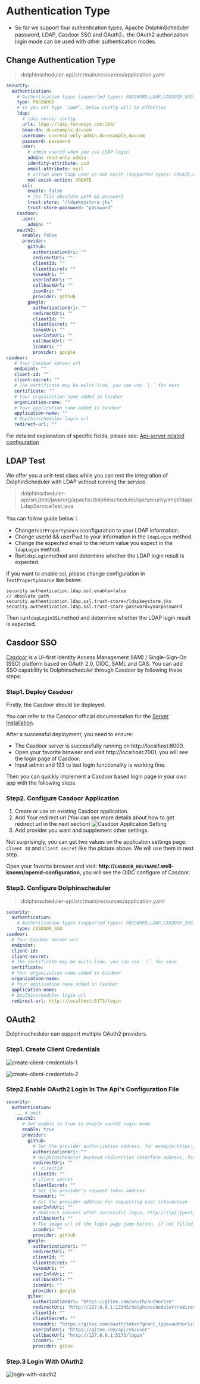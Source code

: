 # Authentication Type

* So far we support four authentication types, Apache DolphinScheduler password, LDAP, Casdoor SSO and OAuth2，the OAuth2 authorization login mode can be used with other authentication modes.

## Change Authentication Type

> dolphinscheduler-api/src/main/resources/application.yaml

```yaml
security:
  authentication:
    # Authentication types (supported types: PASSWORD,LDAP,CASDOOR_SSO)
    type: PASSWORD
    # IF you set type `LDAP`, below config will be effective
    ldap:
      # ldap server config
      urls: ldap://ldap.forumsys.com:389/
      base-dn: dc=example,dc=com
      username: cn=read-only-admin,dc=example,dc=com
      password: password
      user:
        # admin userId when you use LDAP login
        admin: read-only-admin
        identity-attribute: uid
        email-attribute: mail
        # action when ldap user is not exist (supported types: CREATE,DENY)
        not-exist-action: CREATE
      ssl:
        enable: false
        # jks file absolute path && password
        trust-store: "/ldapkeystore.jks"
        trust-store-password: "password"
    casdoor:
      user:
        admin: ""
    oauth2:
      enable: false
      provider:
        github:
          authorizationUri: ""
          redirectUri: ""
          clientId: ""
          clientSecret: ""
          tokenUri: ""
          userInfoUri: ""
          callbackUrl: ""
          iconUri: ""
          provider: github
        google:
          authorizationUri: ""
          redirectUri: ""
          clientId: ""
          clientSecret: ""
          tokenUri: ""
          userInfoUri: ""
          callbackUrl: ""
          iconUri: ""
          provider: google
casdoor:
   # Your Casdoor server url
   endpoint: ""
   client-id: ""
   client-secret: ""
   # The certificate may be multi-line, you can use `|-` for ease
   certificate: ""
   # Your organization name added in Casdoor
   organization-name: ""
   # Your application name added in Casdoor
   application-name: ""
   # Doplhinscheduler login url
   redirect-url: ""
```

For detailed explanation of specific fields, please see: [Api-server related configuration](../../architecture/configuration.md)

## LDAP Test

We offer you a unit-test class while you can test the integration of DolphinScheduler with LDAP without running the service.

> dolphinscheduler-api/src/test/java/org/apache/dolphinscheduler/api/security/impl/ldap/LdapServiceTest.java

You can follow guide below：
- Change`TestPropertySource`configuration to your LDAP information.
- Change userId && userPwd to your information in the `ldapLogin` method.
- Change the expected email to the return value you expect in the `ldapLogin` method.
- Run`ldapLogin`method and determine whether the LDAP login result is expected.

If you want to enable ssl, please change configuration in `TestPropertySource` like below:

```
security.authentication.ldap.ssl.enable=false
// absolute path
security.authentication.ldap.ssl.trust-store=/ldapkeystore.jks
security.authentication.ldap.ssl.trust-store-password=yourpassword
```

Then run`ldapLoginSSL`method and determine whether the LDAP login result is expected.

## Casdoor SSO

[Casdoor](https://casdoor.org/) is a UI-first Identity Access Management (IAM) / Single-Sign-On (SSO) platform based on OAuth 2.0, OIDC, SAML and CAS. You can add SSO capability to Dolphinscheduler through Casdoor by following these steps:

### Step1. Deploy Casdoor

Firstly, the Casdoor should be deployed.

You can refer to the Casdoor official documentation for the [Server Installation](https://casdoor.org/docs/basic/server-installation).

After a successful deployment, you need to ensure:

* The Casdoor server is successfully running on http://localhost:8000.
* Open your favorite browser and visit http://localhost:7001, you will see the login page of Casdoor.
* Input admin and 123 to test login functionality is working fine.

Then you can quickly implement a Casdoor based login page in your own app with the following steps.

### Step2. Configure Casdoor Application

1. Create or use an existing Casdoor application.
2. Add Your redirect url (You can see more details about how to get redirect url in the next section)
   ![Casdoor Application Setting](../../../../img/casdoor-sso-configuration.png)
3. Add provider you want and supplement other settings.

Not surprisingly, you can get two values on the application settings page: `Client ID` and `Client secret` like the picture above. We will use them in next step.

Open your favorite browser and visit: **http://`CASDOOR_HOSTNAME`/.well-known/openid-configuration**, you will see the OIDC configure of Casdoor.

### Step3. Configure Dolphinscheduler

> dolphinscheduler-api/src/main/resources/application.yaml

```yaml
security:
  authentication:
    # Authentication types (supported types: PASSWORD,LDAP,CASDOOR_SSO)
    type: CASDOOR_SSO
casdoor:
  # Your Casdoor server url
  endpoint:
  client-id:
  client-secret:
  # The certificate may be multi-line, you can use `|-` for ease
  certificate: 
  # Your organization name added in Casdoor
  organization-name:
  # Your application name added in Casdoor
  application-name:
  # Doplhinscheduler login url
  redirect-url: http://localhost:5173/login 
```

## OAuth2

Dolphinscheduler can support multiple OAuth2 providers.

### Step1. Create Client Credentials

![create-client-credentials-1](../../../../img/security/authentication/create-client-credentials-1.png)

![create-client-credentials-2](../../../../img/security/authentication/create-client-credentials-2.png)

### Step2.Enable OAuth2 Login In The Api's Configuration File

```yaml
security:
  authentication:
    …… # omit
    oauth2:
      # Set enable to true to enable oauth2 login mode
      enable: true
      provider:
        github:
          # Set the provider authorization address, for example:https://github.com/login/oauth/authorize
          authorizationUri: ""
          # dolphinscheduler backend redirection interface address, for example :http://127.0.0.1:12345/dolphinscheduler/redirect/login/oauth2
          redirectUri: ""
          #  clientId
          clientId: ""
          # client secret
          clientSecret: ""
          # Set the provider's request token address
          tokenUri: ""
          # Set the provider address for requesting user information
          userInfoUri: ""
          # Redirect address after successful login, http://{ip}:{port}/login
          callbackUrl: ""
          # The image url of the login page jump button, if not filled, a text button will be displayed
          iconUri: ""
          provider: github
        google:
          authorizationUri: ""
          redirectUri: ""
          clientId: ""
          clientSecret: ""
          tokenUri: ""
          userInfoUri: ""
          callbackUrl: ""
          iconUri: ""
          provider: google
        gitee:
          authorizationUri: "https://gitee.com/oauth/authorize"
          redirectUri: "http://127.0.0.1:12345/dolphinscheduler/redirect/login/oauth2"
          clientId: ""
          clientSecret: ""
          tokenUri: "https://gitee.com/oauth/token?grant_type=authorization_code"
          userInfoUri: "https://gitee.com/api/v5/user"
          callbackUrl: "http://127.0.0.1:5173/login"
          iconUri: ""
          provider: gitee
```

### Step.3 Login With OAuth2

![login-with-oauth2](../../../../img/security/authentication/login-with-oauth2.png)
